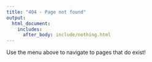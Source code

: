 ```yaml
---
title: "404 - Page not found"
output:
  html_document:
    includes:
      after_body: include/nothing.html
---
```


Use the menu above to navigate to pages that do exist!
